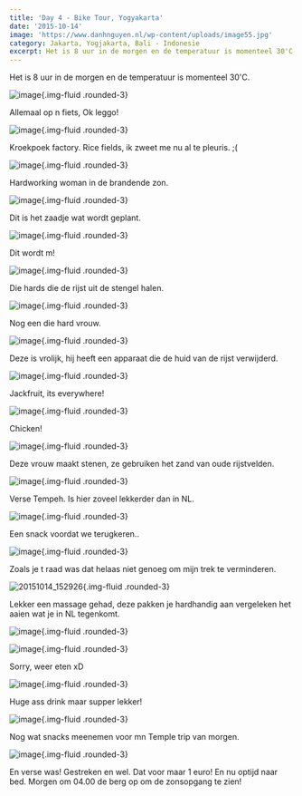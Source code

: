 ```yaml
---
title: 'Day 4 - Bike Tour, Yogyakarta'
date: '2015-10-14'
image: 'https://www.danhnguyen.nl/wp-content/uploads/image55.jpg'
category: Jakarta, Yogjakarta, Bali - Indonesie
excerpt: Het is 8 uur in de morgen en de temperatuur is momenteel 30'C. Allemaal op n fiets, Ok leggo...
---
```


Het is 8 uur in de morgen en de temperatuur is momenteel 30'C.

![image](https://www.danhnguyen.nl/wp-content/uploads/image40-1024x576.jpg){.img-fluid .rounded-3}

Allemaal op n fiets, Ok leggo!

![image](https://www.danhnguyen.nl/wp-content/uploads/image50-1024x576.jpg){.img-fluid .rounded-3}

Kroekpoek factory.
Rice fields, ik zweet me nu al te pleuris. ;(

![image](https://www.danhnguyen.nl/wp-content/uploads/image53-1024x576.jpg){.img-fluid .rounded-3}

Hardworking woman in de brandende zon.

![image](https://www.danhnguyen.nl/wp-content/uploads/image52-1024x576.jpg){.img-fluid .rounded-3}

Dit is het zaadje wat wordt geplant.

![image](https://www.danhnguyen.nl/wp-content/uploads/image56-1024x576.jpg){.img-fluid .rounded-3}

Dit wordt m!

![image](https://www.danhnguyen.nl/wp-content/uploads/image61-1024x576.jpg){.img-fluid .rounded-3}

Die hards die de rijst uit de stengel halen.

![image](https://www.danhnguyen.nl/wp-content/uploads/image55-1024x576.jpg){.img-fluid .rounded-3}

Nog een die hard vrouw.

![image](https://www.danhnguyen.nl/wp-content/uploads/image69-1024x576.jpg){.img-fluid .rounded-3}

Deze is vrolijk, hij heeft een apparaat die de huid van de rijst verwijderd.

![image](https://www.danhnguyen.nl/wp-content/uploads/image54-1024x576.jpg){.img-fluid .rounded-3}

Jackfruit, its everywhere!

![image](https://www.danhnguyen.nl/wp-content/uploads/image51-1024x576.jpg){.img-fluid .rounded-3}

Chicken!

![image](https://www.danhnguyen.nl/wp-content/uploads/image62-1024x576.jpg){.img-fluid .rounded-3}

Deze vrouw maakt stenen, ze gebruiken het zand van oude rijstvelden.

![image](https://www.danhnguyen.nl/wp-content/uploads/image57-1024x576.jpg){.img-fluid .rounded-3}

Verse Tempeh. Is hier zoveel lekkerder dan in NL.

![image](https://www.danhnguyen.nl/wp-content/uploads/image58-1024x576.jpg){.img-fluid .rounded-3}

Een snack voordat we terugkeren..

![image](https://www.danhnguyen.nl/wp-content/uploads/image60-1024x576.jpg){.img-fluid .rounded-3}

Zoals je t raad was dat helaas niet genoeg om mijn trek te verminderen.

![20151014_152926](https://www.danhnguyen.nl/wp-content/uploads/20151014_152926-1024x576.jpg){.img-fluid .rounded-3}

Lekker een massage gehad, deze pakken je hardhandig aan vergeleken het aaien wat je in NL tegenkomt.

![image](https://www.danhnguyen.nl/wp-content/uploads/image59-1024x576.jpg){.img-fluid .rounded-3}

![image](https://www.danhnguyen.nl/wp-content/uploads/image64-1024x576.jpg){.img-fluid .rounded-3}

Sorry, weer eten xD

![image](https://www.danhnguyen.nl/wp-content/uploads/image63-e1444834961633-1024x1820.jpg){.img-fluid .rounded-3}

Huge ass drink maar supper lekker!

![image](https://www.danhnguyen.nl/wp-content/uploads/image66-1024x576.jpg){.img-fluid .rounded-3}

Nog wat snacks meenemen voor mn Temple trip van morgen.

![image](https://www.danhnguyen.nl/wp-content/uploads/image68-1024x576.jpg){.img-fluid .rounded-3}

En verse was! Gestreken en wel. Dat voor maar 1 euro!
En nu optijd naar bed. Morgen om 04.00 de berg op om de zonsopgang te zien!
